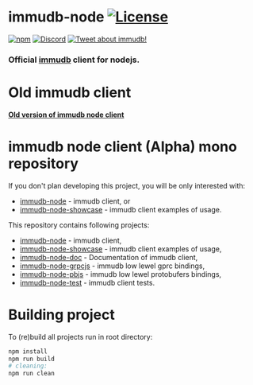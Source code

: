 # immudb-node [![License](https://img.shields.io/github/license/codenotary/immudb-node)](LICENSE)

[![npm](https://img.shields.io/npm/v/@codenotary/immudb-node)](https://www.npmjs.com/package/@codenotary/immudb-node)
[![Discord](https://img.shields.io/discord/831257098368319569)](https://discord.gg/EWeCbkjZVu) 
[![Tweet about immudb!](https://img.shields.io/twitter/url/http/shields.io.svg?style=social&label=Tweet%20about%20immudb)](https://twitter.com/intent/tweet?text=immudb:%20lightweight,%20high-speed%20immutable%20database!&url=https://github.com/codenotary/immudb)

### Official [immudb] client for nodejs.

[immudb]: https://immudb.io/

# Old immudb client

**[Old version of immudb node client](https://github.com/codenotary/immudb-node/releases/tag/v1.1.1)**

# immudb node client (Alpha) mono repository



If you don't plan developing this project, you will be only interested with:

- [immudb-node](immudb-node) - immudb client, or
- [immudb-node-showcase](immudb-node-showcase) - immudb client examples of usage.

This repository contains following projects:

- [immudb-node](immudb-node) - immudb client, 
- [immudb-node-showcase](immudb-node-showcase) - immudb client examples of usage, 
- [immudb-node-doc](immudb-node-doc) - Documentation of immudb client,
- [immudb-node-grpcjs](immudb-node-grpcjs) - immudb low lewel gprc bindings,
- [immudb-node-pbjs](immudb-node-pbjs) - immudb low lewel protobufers bindings, 
- [immudb-node-test](immudb-node-test) - immudb client tests.

# Building project

To (re)build all projects run in root directory:

```sh
npm install
npm run build
# cleaning:
npm run clean
```

